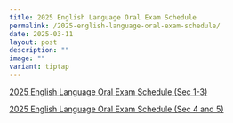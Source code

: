 ```yaml
---
title: 2025 English Language Oral Exam Schedule
permalink: /2025-english-language-oral-exam-schedule/
date: 2025-03-11
layout: post
description: ""
image: ""
variant: tiptap
---
```

<p><a href="/files/HS_2025_035_Letter_for_EOY_EL_Oral_Exam.pdf" rel="noopener nofollow" target="_blank">2025 English Language Oral Exam Schedule (Sec 1-3)</a>
</p>
<p><a href="/files/HS_2025_036_Letter_for_Prelim_EL_Oral_Exam.pdf" rel="noopener nofollow" target="_blank">2025 English Language Oral Exam Schedule (Sec 4 and 5)</a>
</p>